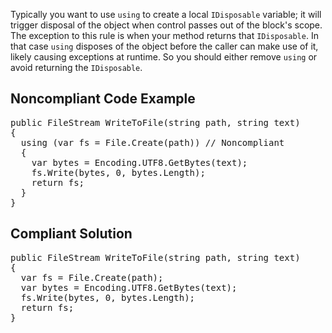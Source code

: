 Typically you want to use `using` to create a local `IDisposable` variable; it will trigger disposal of the object when
control passes out of the block's scope. The exception to this rule is when your method returns that `IDisposable`. In that case
`using` disposes of the object before the caller can make use of it, likely causing exceptions at runtime. So you should either remove
`using` or avoid returning the `IDisposable`.

## Noncompliant Code Example

<pre>
public FileStream WriteToFile(string path, string text)
{
  using (var fs = File.Create(path)) // Noncompliant
  {
    var bytes = Encoding.UTF8.GetBytes(text);
    fs.Write(bytes, 0, bytes.Length);
    return fs;
  }
}
</pre>

## Compliant Solution

<pre>
public FileStream WriteToFile(string path, string text)
{
  var fs = File.Create(path);
  var bytes = Encoding.UTF8.GetBytes(text);
  fs.Write(bytes, 0, bytes.Length);
  return fs;
}
</pre>